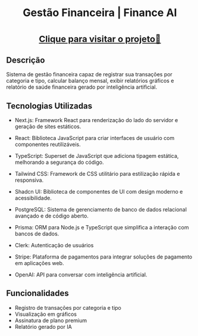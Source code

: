 <h1 align="center">Gestão Financeira | Finance AI</h1>

<h1 align="center">
    <a href="https://dj-fsw-store.vercel.app" target="blank">
    <small align="center">Clique para visitar o projeto🔗</small>
    </a>
</h1>

<h2>Descrição</h2>

Sistema de gestão financeira capaz de registrar sua transações por categoria e tipo, calcular balanço mensal, exibir relatórios gráficos e relatório de saúde financeira gerado por inteligência artificial.

## Tecnologias Utilizadas

- Next.js: Framework React para renderização do lado do servidor e geração de sites estáticos.

- React: Biblioteca JavaScript para criar interfaces de usuário com componentes reutilizáveis.

- TypeScript: Superset de JavaScript que adiciona tipagem estática, melhorando a segurança do código.

- Tailwind CSS: Framework de CSS utilitário para estilização rápida e responsiva.

- Shadcn UI: Biblioteca de componentes de UI com design moderno e acessibilidade.

- PostgreSQL: Sistema de gerenciamento de banco de dados relacional avançado e de código aberto.

- Prisma: ORM para Node.js e TypeScript que simplifica a interação com bancos de dados.

- Clerk: Autenticação de usuários

- Stripe: Plataforma de pagamentos para integrar soluções de pagamento em aplicações web.

- OpenAI: API para conversar com inteligência artificial.

## Funcionalidades

- Registro de transações por categoria e tipo
- Visualização em gráficos
- Assinatura de plano premium
- Relatório gerado por IA
